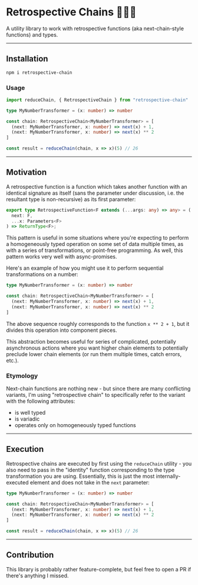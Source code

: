 # Retrospective Chains 🔗🔗🔗

A utility library to work with retrospective functions (aka next-chain-style functions) and types.

---

## Installation

```sh
npm i retrospective-chain
```

### Usage

```ts
import reduceChain, { RetrospectiveChain } from "retrospective-chain"

type MyNumberTransformer = (x: number) => number

const chain: RetrospectiveChain<MyNumberTransformer> = [
  (next: MyNumberTransformer, x: number) => next(x) + 1,
  (next: MyNumberTransformer, x: number) => next(x) ** 2
]

const result = reduceChain(chain, x => x)(5) // 26
```

---

## Motivation

A retrospective function is a function which takes another function with an identical signature as itself (sans the parameter under discussion, i.e. the resultant type is non-recursive) as its first parameter:

```ts
export type RetrospectiveFunction<F extends (...args: any) => any> = (
  next: F,
  ...x: Parameters<F>
) => ReturnType<F>;
```

This pattern is useful in some situations where you're expecting to perform a homogeneously typed operation on some set of data multiple times, as with a series of transformations, or point-free programming. As well, this pattern works very well with async-promises.

Here's an example of how you might use it to perform sequential transformations on a number:

```ts
type MyNumberTransformer = (x: number) => number

const chain: RetrospectiveChain<MyNumberTransformer> = [
  (next: MyNumberTransformer, x: number) => next(x) + 1,
  (next: MyNumberTransformer, x: number) => next(x) ** 2
]
```

The above sequence roughly corresponds to the function `x ** 2 + 1`, but it divides this operation into component pieces.

This abstraction becomes useful for series of complicated, potentially asynchronous actions where you want higher chain elements to potentially preclude lower chain elements (or run them multiple times, catch errors, etc.).

### Etymology

Next-chain functions are nothing new - but since there are many conflicting
variants, I'm using "retrospective chain" to specifically refer to the variant
with the following attributes:
* is well typed
* is variadic
* operates only on homogeneously typed functions

---

## Execution

Retrospective chains are executed by first using the `reduceChain` utility - you also need to pass in the "identity" function corresponding to the type transformation you are using. Essentially, this is just the most internally-executed element and does not take in the `next` parameter:

```ts
type MyNumberTransformer = (x: number) => number

const chain: RetrospectiveChain<MyNumberTransformer> = [
  (next: MyNumberTransformer, x: number) => next(x) + 1,
  (next: MyNumberTransformer, x: number) => next(x) ** 2
]

const result = reduceChain(chain, x => x)(5) // 26
```

---

## Contribution

This library is probably rather feature-complete, but feel free to open a PR if there's anything I missed.